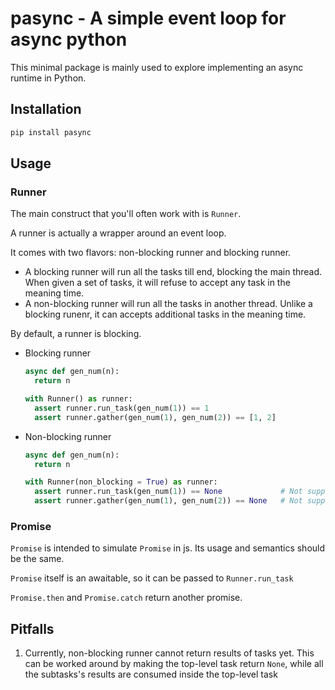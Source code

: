 # pasync - A simple event loop for async python

This minimal package is mainly used to explore implementing an async runtime in Python.

## Installation

```bash
pip install pasync
```

## Usage

### Runner

The main construct that you'll often work with is `Runner`.

A runner is actually a wrapper around an event loop.

It comes with two flavors: non-blocking runner and blocking runner.

* A blocking runner will run all the tasks till end, blocking the main thread.
  When given a set of tasks, it will refuse to accept any task in the meaning time.
* A non-blocking runner will run all the tasks in another thread.
  Unlike a blocking runenr, it can accepts additional tasks in the meaning time.

By default, a runner is blocking.

* Blocking runner
  ```py
  async def gen_num(n):
    return n
  
  with Runner() as runner:
    assert runner.run_task(gen_num(1)) == 1
    assert runner.gather(gen_num(1), gen_num(2)) == [1, 2]
  ```

* Non-blocking runner
  ```py
  async def gen_num(n):
    return n
  
  with Runner(non_blocking = True) as runner:
    assert runner.run_task(gen_num(1)) == None             # Not support returning results yet
    assert runner.gather(gen_num(1), gen_num(2)) == None   # Not support returning results yet
  ```

### Promise

`Promise` is intended to simulate `Promise` in js. Its usage and semantics should be the same.

`Promise` itself is an awaitable, so it can be passed to `Runner.run_task`

`Promise.then` and `Promise.catch` return another promise.

## Pitfalls

1. Currently, non-blocking runner cannot return results of tasks yet.
   This can be worked around by making the top-level task return `None`, while all the subtasks's results are consumed inside the top-level task
